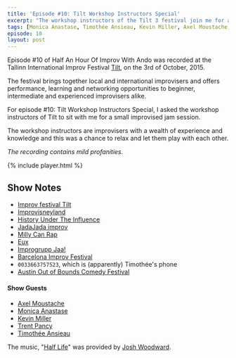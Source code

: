 ```yaml
---
title: 'Episode #10: Tilt Workshop Instructors Special'
excerpt: "The workshop instructors of the Tilt 3 festival join me for a small jam session."
tags: [Monica Anastase, Timothée Ansieau, Kevin Miller, Axel Moustache, Trent Pancy, Ando Roots]
episode: 10
layout: post
---
```


Episode #10 of Half An Hour Of Improv With Ando was recorded at the Tallinn International Improv Festival [Tilt](http://improfestival.ee), on the 3rd of October, 2015.

The festival brings together local and international improvisers and offers performance, learning and networking opportunities to beginner, intermediate and experienced improvisers alike.

For episode #10: Tilt Workshop Instructors Special, I asked the workshop instructors of Tilt to sit with me for a small improvised jam session.

The workshop instructors are improvisers with a wealth of experience and knowledge and this was a chance to relax and let them play with each other.

_The recording contains mild profanities._

{% include player.html %}

## Show Notes

- [Improv festival Tilt](http://improfestival.ee)
- [Improvisneyland](http://improvisneyland.ro)
- [History Under The Influence](https://www.facebook.com/historyundertheinfluence)
- [JadaJada improv](http://www.jadajadaimprov.com)
- [Milly Can Rap](http://millycanrap.com)
- [Eux](http://www.euximpro.fr)
- [Improgrupp Jaa!](http://jaa.ee)
- [Barcelona Improv Festival](http://barcelonaimprovfestival.com)
- `0033663757523`, which is (apparently) Timothée's phone
- [Austin Out of Bounds Comedy Festival](http://www.outofboundscomedy.com)

#### Show Guests

- [Axel Moustache](http://improvisneyland.ro/noutati/improvisneyland-prezinta-axel-moustache.html)
- [Monica Anastase](http://improvisneyland.ro/noutati/improvisneyland-prezinta-monica-anastase.html)
- [Kevin Miller](http://wiki.austinimprov.com/wiki/Kevin_Miller)
- [Trent Pancy](http://trentpancy.com/bio/)
- [Timothée Ansieau](http://appliedimprov.ning.com/profile/TimotheeANSIEAU)

The music, "[Half Life](http://www.joshwoodward.com/song/HalfLife)" was provided by [Josh Woodward](http://www.joshwoodward.com).
